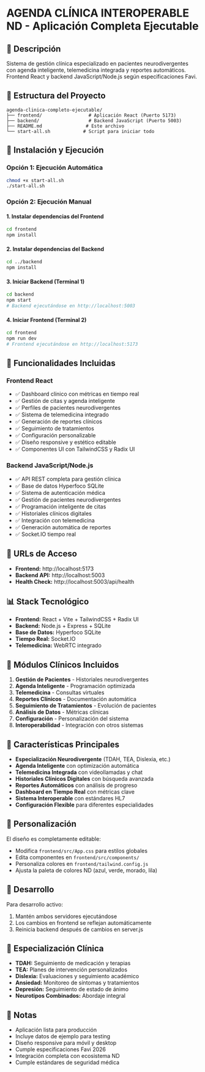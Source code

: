 # AGENDA CLÍNICA INTEROPERABLE ND - Aplicación Completa Ejecutable

## 🏥 Descripción
Sistema de gestión clínica especializado en pacientes neurodivergentes con agenda inteligente, telemedicina integrada y reportes automáticos. Frontend React y backend JavaScript/Node.js según especificaciones Favi.

## 📁 Estructura del Proyecto
```
agenda-clinica-completo-ejecutable/
├── frontend/                 # Aplicación React (Puerto 5173)
├── backend/                  # Backend JavaScript (Puerto 5003)
├── README.md                # Este archivo
└── start-all.sh            # Script para iniciar todo
```

## 🚀 Instalación y Ejecución

### Opción 1: Ejecución Automática
```bash
chmod +x start-all.sh
./start-all.sh
```

### Opción 2: Ejecución Manual

#### 1. Instalar dependencias del Frontend
```bash
cd frontend
npm install
```

#### 2. Instalar dependencias del Backend
```bash
cd ../backend
npm install
```

#### 3. Iniciar Backend (Terminal 1)
```bash
cd backend
npm start
# Backend ejecutándose en http://localhost:5003
```

#### 4. Iniciar Frontend (Terminal 2)
```bash
cd frontend
npm run dev
# Frontend ejecutándose en http://localhost:5173
```

## 🎯 Funcionalidades Incluidas

### Frontend React
- ✅ Dashboard clínico con métricas en tiempo real
- ✅ Gestión de citas y agenda inteligente
- ✅ Perfiles de pacientes neurodivergentes
- ✅ Sistema de telemedicina integrado
- ✅ Generación de reportes clínicos
- ✅ Seguimiento de tratamientos
- ✅ Configuración personalizable
- ✅ Diseño responsive y estético editable
- ✅ Componentes UI con TailwindCSS y Radix UI

### Backend JavaScript/Node.js
- ✅ API REST completa para gestión clínica
- ✅ Base de datos Hyperfoco SQLite
- ✅ Sistema de autenticación médica
- ✅ Gestión de pacientes neurodivergentes
- ✅ Programación inteligente de citas
- ✅ Historiales clínicos digitales
- ✅ Integración con telemedicina
- ✅ Generación automática de reportes
- ✅ Socket.IO tiempo real

## 🔗 URLs de Acceso
- **Frontend:** http://localhost:5173
- **Backend API:** http://localhost:5003
- **Health Check:** http://localhost:5003/api/health

## 📊 Stack Tecnológico
- **Frontend:** React + Vite + TailwindCSS + Radix UI
- **Backend:** Node.js + Express + SQLite
- **Base de Datos:** Hyperfoco SQLite
- **Tiempo Real:** Socket.IO
- **Telemedicina:** WebRTC integrado

## 🏥 Módulos Clínicos Incluidos
1. **Gestión de Pacientes** - Historiales neurodivergentes
2. **Agenda Inteligente** - Programación optimizada
3. **Telemedicina** - Consultas virtuales
4. **Reportes Clínicos** - Documentación automática
5. **Seguimiento de Tratamientos** - Evolución de pacientes
6. **Análisis de Datos** - Métricas clínicas
7. **Configuración** - Personalización del sistema
8. **Interoperabilidad** - Integración con otros sistemas

## 🌟 Características Principales
- **Especialización Neurodivergente** (TDAH, TEA, Dislexia, etc.)
- **Agenda Inteligente** con optimización automática
- **Telemedicina Integrada** con videollamadas y chat
- **Historiales Clínicos Digitales** con búsqueda avanzada
- **Reportes Automáticos** con análisis de progreso
- **Dashboard en Tiempo Real** con métricas clave
- **Sistema Interoperable** con estándares HL7
- **Configuración Flexible** para diferentes especialidades

## 🎨 Personalización
El diseño es completamente editable:
- Modifica `frontend/src/App.css` para estilos globales
- Edita componentes en `frontend/src/components/`
- Personaliza colores en `frontend/tailwind.config.js`
- Ajusta la paleta de colores ND (azul, verde, morado, lila)

## 🔧 Desarrollo
Para desarrollo activo:
1. Mantén ambos servidores ejecutándose
2. Los cambios en frontend se reflejan automáticamente
3. Reinicia backend después de cambios en server.js

## 🏥 Especialización Clínica
- **TDAH:** Seguimiento de medicación y terapias
- **TEA:** Planes de intervención personalizados
- **Dislexia:** Evaluaciones y seguimiento académico
- **Ansiedad:** Monitoreo de síntomas y tratamientos
- **Depresión:** Seguimiento de estado de ánimo
- **Neurotipos Combinados:** Abordaje integral

## 📝 Notas
- Aplicación lista para producción
- Incluye datos de ejemplo para testing
- Diseño responsive para móvil y desktop
- Cumple especificaciones Favi 2026
- Integración completa con ecosistema ND
- Cumple estándares de seguridad médica

